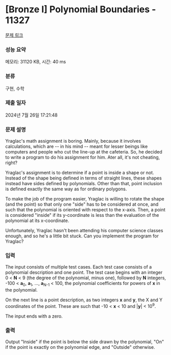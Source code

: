 # [Bronze I] Polynomial Boundaries - 11327 

[문제 링크](https://www.acmicpc.net/problem/11327) 

### 성능 요약

메모리: 31120 KB, 시간: 40 ms

### 분류

구현, 수학

### 제출 일자

2024년 7월 26일 17:21:48

### 문제 설명

<p>Yraglac's math assignment is boring. Mainly, because it involves calculations, which are -- in his mind -- meant for lesser beings like computers and people who cut the line-up at the cafeteria. So, he decided to write a program to do his assignment for him. Ater all, it's not cheating, right?</p>

<p>Yraglac's assignment is to determine if a point is inside a shape or not. Instead of the shape being defined in terms of straight lines, these shapes instead have sides defined by polynomials. Other than that, point inclusion is defined exactly the same way as for ordinary polygons.</p>

<p>To make the job of the program easier, Yraglac is willing to rotate the shape (and the point) so that only one "side" has to be considered at once, and such that the polynomial is oriented with respect to the x-axis. Then, a point is considered "inside" if its y-coordinate is less than the evaluation of the polynomial at its x-coordinate.</p>

<p>Unfortunately, Yraglac hasn't been attending his computer science classes enough, and so he's a little bit stuck. Can you implement the program for Yraglac?</p>

### 입력 

 <p>The input consists of multiple test cases. Each test case consists of a polynomial description and one point. The test case begins with an integer 0 < <strong>N</strong> < 9 (the degree of the polynomial, minus one), followed by <strong>N</strong> integers, -100 < <strong>a</strong><sub>0</sub>, <strong>a</strong><sub>1</sub>, ..., <strong>a</strong><sub>N-1</sub> < 100, the polynomial coefficients for powers of <strong>x</strong> in the polynomial.</p>

<p>On the next line is a point description, as two integers <strong>x</strong> and <strong>y</strong>, the X and Y coordinates of the point. These are such that -10 < <strong>x</strong> < 10 and |<strong>y</strong>| < 10<sup>9</sup>.</p>

<p>The input ends with a zero.</p>

### 출력 

 <p>Output "Inside" if the point is below the side drawn by the polynomial, "On" if the point is exactly on the polynomial edge, and "Outside" otherwise.</p>

